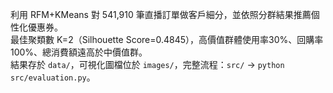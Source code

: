 利用 RFM+KMeans 對 541,910 筆直播訂單做客戶細分，並依照分群結果推薦個性化優惠券。  
最佳聚類數 K=2（Silhouette Score=0.4845），高價值群體使用率30%、回購率100%、總消費額遠高於中價值群。  
結果存於 `data/`，可視化圖檔位於 `images/`，完整流程：`src/` → `python src/evaluation.py`。  
